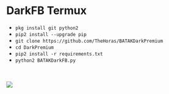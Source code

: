 # DarkFB Termux

<ul>
<li><code>pkg install git python2</code></li>
<li><code>pip2 install --upgrade pip</code></li>
<li><code>git clone https://github.com/TheHoras/BATAKDarkPremium</code></li>
<li><code>cd DarkPremium</code></li>
<li><code>pip2 install -r requirements.txt</code></li>
<li><code>python2 BATAKDarkFB.py</code></li>
</ul>
<br />
<br />
<img src="https://github.com/TheHoras/BATAKDarkPremium/blob/master/Screenshot_2019-07-03-22-49-47-917_com.termux.png" />

